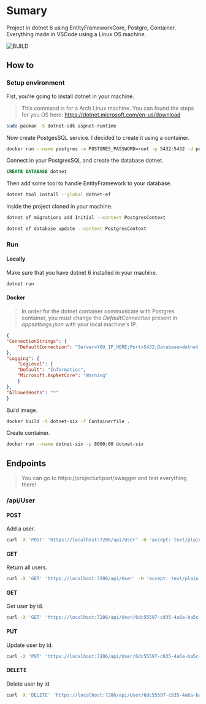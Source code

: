 # Sumary

Project in dotnet 6 using EntityFrameworkCore, Postgre, Container. Everything made in VSCode using a Linux OS machine.

![BUILD](https://github.com/matheusfenolio/dotnet-entity-framework-container/actions/workflows/build.yml/badge.svg)

## How to

### Setup environment

Fist, you're going to install dotnet in your machine.

>This command is for a Arch Linux machine. You can found the steps for you OS here: https://dotnet.microsoft.com/en-us/download

```bash
sudo pacman -S dotnet-sdk aspnet-runtime
```

Now create PostgesSQL service. I decided to create it using a container.

```bash
docker run --name postgres -e POSTGRES_PASSWORD=root -p 5432:5432 -d postgres
```

Connect in your PostgresSQL and create the database dotnet.

```sql
CREATE DATABASE dotnet
```

Then add some tool to handle EntityFramework to your database.

```bash
dotnet tool install --global dotnet-ef
```

Inside the project cloned in your machine.

```bash
dotnet ef migrations add Initial --context PostgresContext
```

```bash
dotnet ef database update --context PostgresContext
```

### Run

#### Locally

Make sure that you have dotnet 6 installed in your machine.

```bash
dotnet run
```

#### Docker

>In order for the dotnet container communicate with Postgres container, you must change the *DefaultConnection* present in *appsettings.json* with your local machine's IP.

```json
{
"ConnectionStrings": {
    "DefaultConnection": "Server=YOU_IP_HERE;Port=5432;Database=dotnet;User Id=postgres;Password=root;"
},
"Logging": {
    "LogLevel": {
    "Default": "Information",
    "Microsoft.AspNetCore": "Warning"
    }
},
"AllowedHosts": "*"
}
```

Build image.

```bash
docker build -t dotnet-six -f Containerfile .
```

Create container.

```bash
docker run --name dotnet-six -p 8000:80 dotnet-six
```

## Endpoints

>You can go to https://projecturl:port/swagger and test everything there!

### /api/User

#### POST

Add a user.

```bash
curl -X 'POST' 'https://localhost:7206/api/User' -H 'accept: text/plain' -H 'Content-Type: application/json' -d '{ "name": "Name", "email": "mail@mail.com" }'
```

#### GET

Return all users.

```bash
curl -X 'GET' 'https://localhost:7206/api/User' -H 'accept: text/plain'
```

#### GET

Get user by id.

```bash
curl -X 'GET' 'https://localhost:7206/api/User/6dc55597-c935-4a6a-ba5c-cd57035cf43d' -H 'accept: text/plain' 
```

#### PUT

Update user by id.

```bash
curl -X 'PUT' 'https://localhost:7206/api/User/6dc55597-c935-4a6a-ba5c-cd57035cf43d' -H 'accept: */*' -H 'Content-Type: application/json' -d '{ "name": "User", "email": "mail@mail.com" }'
```

#### DELETE

Delete user by id.

```bash
curl -X 'DELETE' 'https://localhost:7206/api/User/6dc55597-c935-4a6a-ba5c-cd57035cf43d' -H 'accept: */*' 
```
